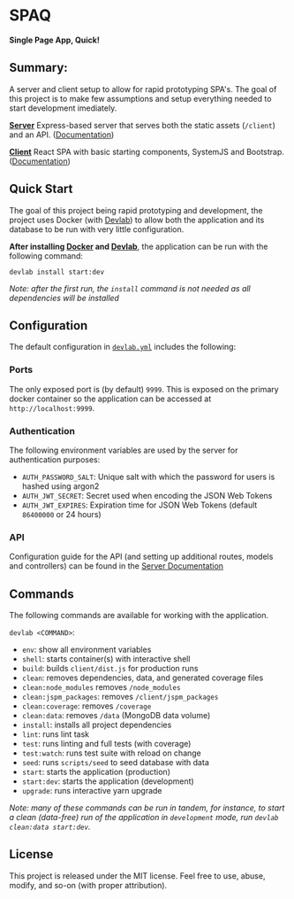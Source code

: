 # SPAQ
**Single Page App, Quick!**

## Summary:

A server and client setup to allow for rapid prototyping SPA's. The goal of this project is to make few assumptions and setup everything needed to start development imediately.

**[Server](/server/README.md)** Express-based server that serves both the static assets (`/client`) and an API. ([Documentation](/server/README.md))

**[Client](/client/README.md)** React SPA with basic starting components, SystemJS and Bootstrap. ([Documentation](/client/README.md))

## Quick Start

The goal of this project being rapid prototyping and development, the project uses Docker (with [Devlab](https://github.com/TechnologyAdvice/DevLab)) to allow both the application and its database to be run with very little configuration.

**After installing [Docker](https://docs.docker.com/engine/installation/) and [Devlab](https://github.com/TechnologyAdvice/DevLab)**, the application can be run with the following command:

```
devlab install start:dev
```

_Note: after the first run, the `install` command is not needed as all dependencies will be installed_

## Configuration

The default configuration in [`devlab.yml`](devlab.yml) includes the following:

### Ports

The only exposed port is (by default) `9999`. This is exposed on the primary docker container so the application can be accessed at `http://localhost:9999`.

### Authentication

The following environment variables are used by the server for authentication purposes:

* `AUTH_PASSWORD_SALT`: Unique salt with which the password for users is hashed using argon2
* `AUTH_JWT_SECRET`: Secret used when encoding the JSON Web Tokens
* `AUTH_JWT_EXPIRES`: Expiration time for JSON Web Tokens (default `86400000` or 24 hours)

### API

Configuration guide for the API (and setting up additional routes, models and controllers) can be found in the [Server Documentation](/server/README.md)

## Commands

The following commands are available for working with the application.

`devlab <COMMAND>`:

  * `env`: show all environment variables
  * `shell`: starts container(s) with interactive shell
  * `build`: builds `client/dist.js` for production runs
  * `clean`: removes dependencies, data, and generated coverage files
  * `clean:node_modules` removes `/node_modules`
  * `clean:jspm_packages`: removes `/client/jspm_packages`
  * `clean:coverage`: removes `/coverage`
  * `clean:data`: removes `/data` (MongoDB data volume)
  * `install`: installs all project dependencies
  * `lint`: runs lint task
  * `test`: runs linting and full tests (with coverage)
  * `test:watch`: runs test suite with reload on change
  * `seed`: runs `scripts/seed` to seed database with data
  * `start`: starts the application (production)
  * `start:dev`: starts the application (development)
  * `upgrade`: runs interactive yarn upgrade

_Note: many of these commands can be run in tandem, for instance, to start a clean (data-free) run of the application in `development` mode, run `devlab clean:data start:dev`._

## License

This project is released under the MIT license. Feel free to use, abuse, modify, and so-on (with proper attribution).
